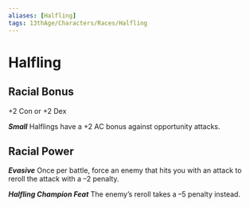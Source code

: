 ```yaml
---
aliases: [Halfling]
tags: 13thAge/Characters/Races/Halfling
---
```

# Halfling

## Racial Bonus

+2 Con or +2 Dex

*__Small__*
Halflings have a +2 AC bonus against opportunity attacks.

## Racial Power

*__Evasive__*
Once per battle, force an enemy that hits you with an attack to reroll the attack with a –2 penalty.

*__Halfling Champion Feat__*
The enemy’s reroll takes a –5 penalty instead.
